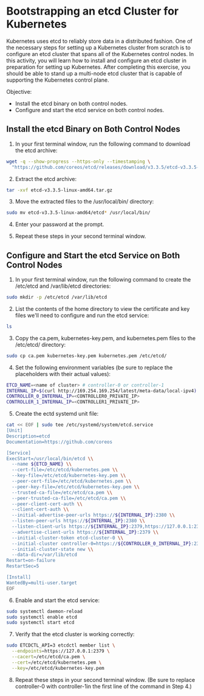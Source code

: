 # Bootstrapping an etcd Cluster for Kubernetes

Kubernetes uses etcd to reliably store data in a distributed fashion. One of the necessary steps for setting up a Kubernetes cluster from scratch is to configure an etcd cluster that spans all of the Kubernetes control nodes. In this activity, you will learn how to install and configure an etcd cluster in preparation for setting up Kubernetes. After completing this exercise, you should be able to stand up a multi-node etcd cluster that is capable of supporting the Kubernetes control plane.

Objective:
- Install the etcd binary on both control nodes.
- Configure and start the etcd service on both control nodes.

## Install the etcd Binary on Both Control Nodes
1. In your first terminal window, run the following command to download the etcd archive:
```bash
wget -q --show-progress --https-only --timestamping \
  "https://github.com/coreos/etcd/releases/download/v3.3.5/etcd-v3.3.5-linux-amd64.tar.gz"
```  
2. Extract the etcd archive:
```bash
tar -xvf etcd-v3.3.5-linux-amd64.tar.gz
```
3. Move the extracted files to the /usr/local/bin/ directory:
```bash
sudo mv etcd-v3.3.5-linux-amd64/etcd* /usr/local/bin/
```
4. Enter your password at the prompt.

5. Repeat these steps in your second terminal window.

## Configure and Start the etcd Service on Both Control Nodes
1. In your first terminal window, run the following command to create the /etc/etcd and /var/lib/etcd directories:
```bash
sudo mkdir -p /etc/etcd /var/lib/etcd
```
2. List the contents of the home directory to view the certificate and key files we'll need to configure and run the etcd service:
```bash
ls
```
3. Copy the ca.pem, kubernetes-key.pem, and kubernetes.pem files to the /etc/etcd/ directory:
```bash
sudo cp ca.pem kubernetes-key.pem kubernetes.pem /etc/etcd/
```
4. Set the following environment variables (be sure to replace the placeholders with their actual values):
```bash
ETCD_NAME=<name of cluster> # controller-0 or controller-1
INTERNAL_IP=$(curl http://169.254.169.254/latest/meta-data/local-ipv4)
CONTROLLER_0_INTERNAL_IP=<CONTROLLER0_PRIVATE_IP>
CONTROLLER_1_INTERNAL_IP=<CONTROLLER1_PRIVATE_IP>
```
5. Create the ectd systemd unit file:
```bash
cat << EOF | sudo tee /etc/systemd/system/etcd.service
[Unit]
Description=etcd
Documentation=https://github.com/coreos

[Service]
ExecStart=/usr/local/bin/etcd \\
  --name ${ETCD_NAME} \\
  --cert-file=/etc/etcd/kubernetes.pem \\
  --key-file=/etc/etcd/kubernetes-key.pem \\
  --peer-cert-file=/etc/etcd/kubernetes.pem \\
  --peer-key-file=/etc/etcd/kubernetes-key.pem \\
  --trusted-ca-file=/etc/etcd/ca.pem \\
  --peer-trusted-ca-file=/etc/etcd/ca.pem \\
  --peer-client-cert-auth \\
  --client-cert-auth \\
  --initial-advertise-peer-urls https://${INTERNAL_IP}:2380 \\
  --listen-peer-urls https://${INTERNAL_IP}:2380 \\
  --listen-client-urls https://${INTERNAL_IP}:2379,https://127.0.0.1:2379 \\
  --advertise-client-urls https://${INTERNAL_IP}:2379 \\
  --initial-cluster-token etcd-cluster-0 \\
  --initial-cluster controller-0=https://${CONTROLLER_0_INTERNAL_IP}:2380,controller-1=https://${CONTROLLER_1_INTERNAL_IP}:2380 \\
  --initial-cluster-state new \\
  --data-dir=/var/lib/etcd
Restart=on-failure
RestartSec=5

[Install]
WantedBy=multi-user.target
EOF
```
6. Enable and start the etcd service:
```bash
sudo systemctl daemon-reload
sudo systemctl enable etcd
sudo systemctl start etcd
```
7. Verify that the etcd cluster is working correctly:
```bash
sudo ETCDCTL_API=3 etcdctl member list \
  --endpoints=https://127.0.0.1:2379 \
  --cacert=/etc/etcd/ca.pem \
  --cert=/etc/etcd/kubernetes.pem \
  --key=/etc/etcd/kubernetes-key.pem
```
8. Repeat these steps in your second terminal window. (Be sure to replace controller-0 with controller-1in the first line of the command in Step 4.)